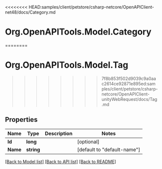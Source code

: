 <<<<<<<< HEAD:samples/client/petstore/csharp-netcore/OpenAPIClient-net48/docs/Category.md
# Org.OpenAPITools.Model.Category
========
# Org.OpenAPITools.Model.Tag
>>>>>>>> 7f8b853f502d9039c9a0aac2614ce92871e895ed:samples/client/petstore/csharp-netcore/OpenAPIClient-unityWebRequest/docs/Tag.md

## Properties

Name | Type | Description | Notes
------------ | ------------- | ------------- | -------------
**Id** | **long** |  | [optional] 
**Name** | **string** |  | [default to "default-name"]

[[Back to Model list]](../README.md#documentation-for-models) [[Back to API list]](../README.md#documentation-for-api-endpoints) [[Back to README]](../README.md)

